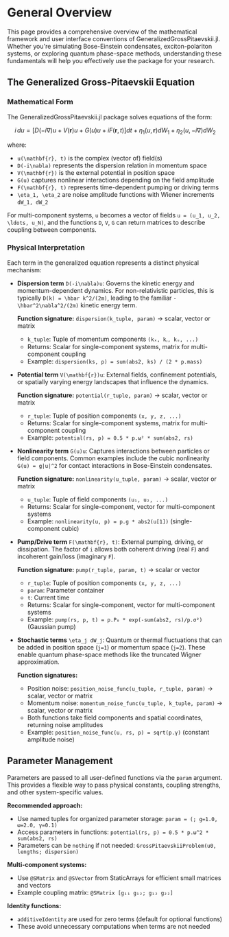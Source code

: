 # General Overview

This page provides a comprehensive overview of the mathematical framework and user interface conventions of GeneralizedGrossPitaevskii.jl. Whether you're simulating Bose-Einstein condensates, exciton-polariton systems, or exploring quantum phase-space methods, understanding these fundamentals will help you effectively use the package for your research.

## The Generalized Gross-Pitaevskii Equation

### Mathematical Form

The GeneralizedGrossPitaevskii.jl package solves equations of the form:

```math
i \, du = \left[ D(-i\nabla)u + V(\mathbf{r})u + G(u)u + i F(\mathbf{r}, t) \right] dt + \eta_1(u, \mathbf{r}) dW_1 + \eta_2(u, -i\nabla) dW_2
```

where:
- ``u(\mathbf{r}, t)`` is the complex (vector of) field(s)
- ``D(-i\nabla)`` represents the dispersion relation in momentum space
- ``V(\mathbf{r})`` is the external potential in position space
- ``G(u)`` captures nonlinear interactions depending on the field amplitude
- ``F(\mathbf{r}, t)`` represents time-dependent pumping or driving terms
- ``\eta_1, \eta_2`` are noise amplitude functions with Wiener increments ``dW_1, dW_2``

For multi-component systems, ``u`` becomes a vector of fields ``u = (u_1, u_2, \ldots, u_N)``, and the functions ``D``, ``V``, ``G`` can return matrices to describe coupling between components.

### Physical Interpretation

Each term in the generalized equation represents a distinct physical mechanism:

- **Dispersion term** ``D(-i\nabla)u``: Governs the kinetic energy and momentum-dependent dynamics. For non-relativistic particles, this is typically ``D(k) = \hbar k^2/(2m)``, leading to the familiar ``-\hbar^2\nabla^2/(2m)`` kinetic energy term.

  **Function signature:** `dispersion(k_tuple, param)` → scalar, vector or matrix
  - `k_tuple`: Tuple of momentum components `(kₓ, kᵧ, kᵤ, ...)`
  - Returns: Scalar for single-component systems, matrix for multi-component coupling
  - Example: `dispersion(ks, p) = sum(abs2, ks) / (2 * p.mass)`

- **Potential term** ``V(\mathbf{r})u``: External fields, confinement potentials, or spatially varying energy landscapes that influence the dynamics.

  **Function signature:** `potential(r_tuple, param)` → scalar, vector or matrix
  - `r_tuple`: Tuple of position components `(x, y, z, ...)`
  - Returns: Scalar for single-component systems, matrix for multi-component coupling
  - Example: `potential(rs, p) = 0.5 * p.ω² * sum(abs2, rs)`

- **Nonlinearity term** ``G(u)u``: Captures interactions between particles or field components. Common examples include the cubic nonlinearity ``G(u) = g|u|^2`` for contact interactions in Bose-Einstein condensates.

  **Function signature:** `nonlinearity(u_tuple, param)` → scalar, vector or matrix
  - `u_tuple`: Tuple of field components `(u₁, u₂, ...)`
  - Returns: Scalar for single-component, vector for multi-component systems
  - Example: `nonlinearity(u, p) = p.g * abs2(u[1])` (single-component cubic)

- **Pump/Drive term** ``F(\mathbf{r}, t)``: External pumping, driving, or dissipation. The factor of ``i`` allows both coherent driving (real ``F``) and incoherent gain/loss (imaginary ``F``).

  **Function signature:** `pump(r_tuple, param, t)` → scalar or vector
  - `r_tuple`: Tuple of position components `(x, y, z, ...)`
  - `param`: Parameter container
  - `t`: Current time
  - Returns: Scalar for single-component, vector for multi-component systems
  - Example: `pump(rs, p, t) = p.P₀ * exp(-sum(abs2, rs)/p.σ²)` (Gaussian pump)

- **Stochastic terms** ``\eta_j dW_j``: Quantum or thermal fluctuations that can be added in position space (``j=1``) or momentum space (``j=2``). These enable quantum phase-space methods like the truncated Wigner approximation.

  **Function signatures:**
  - Position noise: `position_noise_func(u_tuple, r_tuple, param)` → scalar, vector or matrix
  - Momentum noise: `momentum_noise_func(u_tuple, k_tuple, param)` → scalar, vector or matrix
  - Both functions take field components and spatial coordinates, returning noise amplitudes
  - Example: `position_noise_func(u, rs, p) = sqrt(p.γ)` (constant amplitude noise)

## Parameter Management

Parameters are passed to all user-defined functions via the `param` argument. This provides a flexible way to pass physical constants, coupling strengths, and other system-specific values.

**Recommended approach:**
- Use named tuples for organized parameter storage: `param = (; g=1.0, ω=2.0, γ=0.1)`
- Access parameters in functions: `potential(rs, p) = 0.5 * p.ω^2 * sum(abs2, rs)`
- Parameters can be `nothing` if not needed: `GrossPitaevskiiProblem(u0, lengths; dispersion)`

**Multi-component systems:**
- Use `@SMatrix` and `@SVector` from StaticArrays for efficient small matrices and vectors
- Example coupling matrix: `@SMatrix [g₁₁ g₁₂; g₁₂ g₂₂]`

**Identity functions:**
- `additiveIdentity` are used for zero terms (default for optional functions)
- These avoid unnecessary computations when terms are not needed